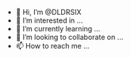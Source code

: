 - 👋 Hi, I’m @DLDRSIX
- 👀 I’m interested in ...
- 🌱 I’m currently learning ...
- 💞️ I’m looking to collaborate on ...
- 📫 How to reach me ...

<!---
DLDRSIX/DLDRSIX is a ✨ special ✨ repository because its `README.md` (this file) appears on your GitHub profile.
You can click the Preview link to take a look at your changes.
--->
